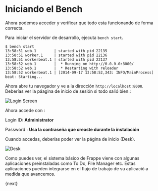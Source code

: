 # Iniciando el Bench

Ahora podemos acceder y verificar que todo esta funcionando de forma correcta.

Para iniciar el servidor de desarrollo, ejecuta `bench start`.

	$ bench start
	13:58:51 web.1        | started with pid 22135
	13:58:51 worker.1     | started with pid 22136
	13:58:51 workerbeat.1 | started with pid 22137
	13:58:52 web.1        |  * Running on http://0.0.0.0:8000/
	13:58:52 web.1        |  * Restarting with reloader
	13:58:52 workerbeat.1 | [2014-09-17 13:58:52,343: INFO/MainProcess] beat: Starting...

Ahora abre tu navegador y ve a la dirección `http://localhost:8000`. Deberías ver la páagina de inicio de sesión si todo salió bien.:

<img class="screenshot" alt="Login Screen" src="{{docs_base_url}}/assets/img/login.png">

Ahora accede con :

Login ID: **Administrator**

Password : **Usa la contraseña que creaste durante la instalación**

Cuando accedas, deberías poder ver la página de inicio (Desk).

<img class="screenshot" alt="Desk" src="{{docs_base_url}}/assets/img/desk.png">

Como puedes ver, el sistema básico de Frappe viene con algunas aplicaciones preinstaladas como To Do, File Manager etc. Estas aplicaciones pueden integrarse en el flujo de trabajo de su aplicació a medida que avancemos.

{next}
